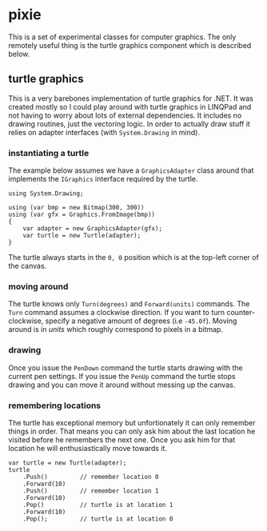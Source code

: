 # pixie
This is a set of experimental classes for computer graphics. The only remotely useful thing is the turtle graphics component which is described below.

## turtle graphics
This is a very barebones implementation of turtle graphics for .NET. It was created mostly so I could play around with turtle graphics in LINQPad and not having to worry about lots of external dependencies. It includes no drawing routines, just the vectoring logic. In order to actually draw stuff it relies on adapter interfaces (with `System.Drawing` in mind).

### instantiating a turtle
The example below assumes we have a `GraphicsAdapter` class around that implements the `IGraphics` interface required by the turtle.

```
using System.Drawing;

using (var bmp = new Bitmap(300, 300))
using (var gfx = Graphics.FromImage(bmp))
{
    var adapter = new GraphicsAdapter(gfx);
    var turtle = new Turtle(adapter);
}
```

The turtle always starts in the `0, 0` position which is at the top-left corner of the canvas.

### moving around
The turtle knows only `Turn(degrees)` and `Forward(units)` commands. The `Turn` command assumes a clockwise direction. If you want to turn counter-clockwise, specify a negative amount of degrees (i.e `-45.0f`). Moving around is in *units* which roughly correspond to pixels in a bitmap.

### drawing
Once you issue the `PenDown` command the turtle starts drawing with the current pen settings. If you issue the `PenUp` command the turtle stops drawing and you can move it around without messing up the canvas.

### remembering locations
The turtle has exceptional memory but unfortionately it can only remember things in order. That means you can only ask him about the last location he visited before he remembers the next one. Once you ask him for that location he will enthusiastically move towards it.

```
var turtle = new Turtle(adapter);
turtle
    .Push()         // remember location 0
    .Forward(10)
    .Push()         // remember location 1
    .Forward(10)
    .Pop()          // turtle is at location 1
    .Forward(10)
    .Pop();         // turtle is at location 0
```

